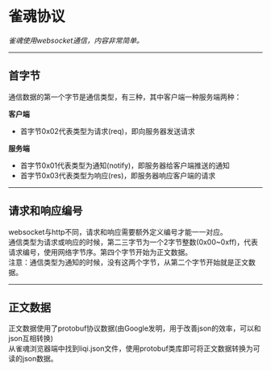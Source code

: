 # **雀魂协议**

*雀魂使用websocket通信，内容非常简单。*

---

## **首字节**

通信数据的第一个字节是通信类型，有三种，其中客户端一种服务端两种：

**客户端**
* 首字节0x02代表类型为请求(req)，即向服务器发送请求

**服务端**  
* 首字节0x01代表类型为通知(notify)，即服务器给客户端推送的通知  
* 首字节0x03代表类型为响应(res)，即服务器响应客户端的请求

---

## **请求和响应编号**

websocket与http不同，请求和响应需要额外定义编号才能一一对应。  
通信类型为请求或响应的时候，第二三字节为一个2字节整数(0x00~0xff)，代表请求编号，使用网络字节序。第四个字节开始为正文数据。  
注意：通信类型为通知的时候，没有这两个字节，从第二个字节开始就是正文数据。  

---

## **正文数据**

正文数据使用了protobuf协议数据(由Google发明，用于改善json的效率，可以和json互相转换)  
从雀魂浏览器端中找到liqi.json文件，使用protobuf类库即可将正文数据转换为可读的json数据。
